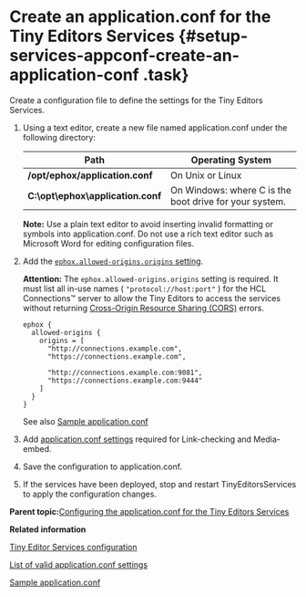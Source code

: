 # Create an application.conf for the Tiny Editors Services {#setup-services-appconf-create-an-application-conf .task}

Create a configuration file to define the settings for the Tiny Editors Services.

1.  Using a text editor, create a new file named application.conf under the following directory:

    |Path|Operating System|
    |----|----------------|
    |**/opt/ephox/application.conf**|On Unix or Linux|
    |**C:\\opt\\ephox\\application.conf**|On Windows: where C is the boot drive for your system.|

    **Note:** Use a plain text editor to avoid inserting invalid formatting or symbols into application.conf. Do not use a rich text editor such as Microsoft Word for editing configuration files.

2.  Add the [`ephox.allowed-origins.origins` setting](r_application-conf.md#).

    **Attention:** The `ephox.allowed-origins.origins` setting is required. It must list all in-use names \( `"protocol://host:port"` \) for the HCL Connections™ server to allow the Tiny Editors to access the services without returning [Cross-Origin Resource Sharing \(CORS\)](https://developer.mozilla.org/en-US/docs/Web/HTTP/CORS) errors.

    ```
    ephox {
      allowed-origins {
        origins = [
          "http://connections.example.com",
          "https://connections.example.com",
    
          "http://connections.example.com:9081",
          "https://connections.example.com:9444"
        ]
      }
    }
    ```

    See also [Sample application.conf](r_application-conf-samples.md)

3.  Add [application.conf settings](r_application-conf.md) required for Link-checking and Media-embed.

4.  Save the configuration to application.conf.

5.  If the services have been deployed, stop and restart TinyEditorsServices to apply the configuration changes.


**Parent topic:**[Configuring the application.conf for the Tiny Editors Services](t_01-setup_02-services_01-appconf_00-summary.md)

**Related information**  


[Tiny Editor Services configuration](c_application-conf.md)

[List of valid application.conf settings](r_application-conf.md)

[Sample application.conf](r_application-conf-samples.md)

